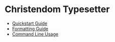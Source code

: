 # Christendom Typesetter
- [Quickstart Guide](/Quickstart_Guide.md)
- [Formatting Guide](/Formatting_Guide.md)
- [Command Line Usage](/CLI_Guide.md)
